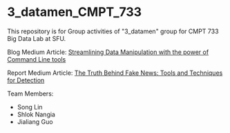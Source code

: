 # 3_datamen_CMPT_733


This repository is for Group activities of "3_datamen" group for CMPT 733 Big Data Lab at SFU.



Blog Medium Article: [Streamlining Data Manipulation with the power of Command Line tools](https://medium.com/sfu-cspmp/streamlining-data-manipulation-with-the-power-of-command-line-tools-185a01e653e2)


Report Medium Article: [The Truth Behind Fake News: Tools and Techniques for Detection](https://medium.com/@shloknangia/the-truth-behind-fake-news-tools-and-techniques-for-detection-badd76b61a7c)



Team Members:

- Song Lin
- Shlok Nangia
- Jialiang Guo
